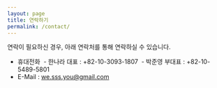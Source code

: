 ```yaml
---
layout: page
title: 연락하기
permalink: /contact/
---
```

연락이 필요하신 경우, 아래 연락처를 통해 연락하실 수 있습니다.

- 휴대전화
  - 한나라 대표 : +82-10-3093-1807
  - 박준영 부대표 : +82-10-5489-5801
- E-Mail : [we.sss.you@gmail.com](mailto:we.sss.you@gmail.com)
